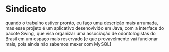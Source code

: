# Sindicato

quando o trabalho estiver pronto, eu faço uma descrição mais arrumada, mas esse projeto é um aplicativo desenovlvido em Java, com a interface do pacote Swing, que visa organizar uma associação de odontologistas do Brasil em um espaço mais reservado [e que provavelmente vai funcionar mais, pois ainda não sabemos mexer com MySQL]